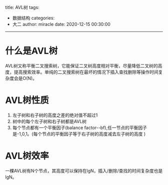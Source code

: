 title: AVL树
tags:
  - 数据结构
categories:
  - 大二
author: miracle
date: 2020-12-15 00:30:00
---
# 什么是AVL树
AVL树又称平衡二叉搜索树，它能保证二叉树高度相对平衡，尽量降低二叉树的高度，提高搜索效率。单纯的二叉搜索树在最坏的情况下插入查找删除等操作时间复杂度会是O(N)。

# AVL树性质
1. 左子树和右子树的高度之差的绝对值不超过1  
2. 树中的每个左子树和右子树都是AVL树
3. 每个节点都有一个平衡因子(balance factor--bf),任一节点的平衡因子是-1,0,1。(每个节点的平衡因子等于右子树的高度减去左子树的高度 )

# AVL树效率
一棵AVL树有N个节点，其高度可以保持在lgN，插入/删除/查找的时间复杂度也是lgN。
